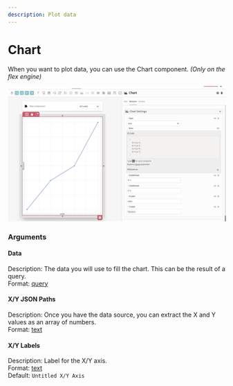 ```yaml
---
description: Plot data
---
```


# Chart

When you want to plot data, you can use the Chart component. _\(Only on the flex engine\)_

![Example usage](../../../.gitbook/assets/image%20%2811%29.png)

### Arguments

#### Data

Description: The data you will use to fill the chart. This can be the result of a query.  
Format: [query](https://docs.abstra.app/docs/front-end/arguments/argument-types#query)

#### X/Y JSON Paths

Description: Once you have the data source, you can extract the X and Y values as an array of numbers.  
Format: [text](https://docs.abstra.app/docs/front-end/arguments/argument-types#text)

#### X/Y Labels

Description: Label for the X/Y axis.  
Format: [text](https://docs.abstra.app/docs/front-end/arguments/argument-types#text)  
Default: `Untitled X/Y Axis`


